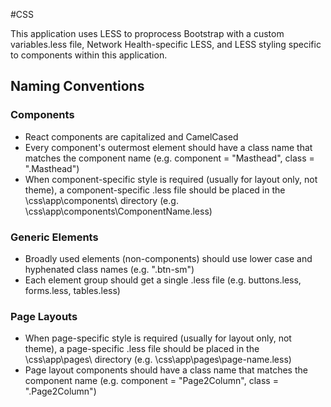#CSS

This application uses LESS to proprocess Bootstrap with a custom variables.less file, Network Health-specific LESS, and LESS styling specific to components within this application.

## Naming Conventions

### Components

- React components are capitalized and CamelCased
- Every component's outermost element should have a class name that matches the component name (e.g. component = "Masthead", class = ".Masthead")
- When component-specific style is required (usually for layout only, not theme), a component-specific .less file should be placed in the \css\app\components\ directory (e.g. \css\app\components\ComponentName.less)

### Generic Elements
- Broadly used elements (non-components) should use lower case and hyphenated class names (e.g. ".btn-sm")
- Each element group should get a single .less file (e.g. buttons.less, forms.less, tables.less)

### Page Layouts
- When page-specific style is required (usually for layout only, not theme), a page-specific .less file should be placed in the \css\app\pages\ directory (e.g. \css\app\pages\page-name.less)
- Page layout components should have a class name that matches the component name (e.g. component = "Page2Column", class = ".Page2Column")